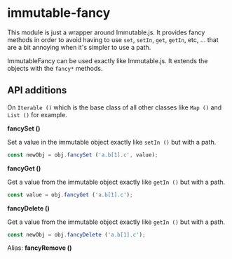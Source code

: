 
# immutable-fancy

This module is just a wrapper around Immutable.js. It provides
fancy methods in order to avoid having to use `set`, `setIn`,
`get`, `getIn`, etc, ... that are a bit annoying when it's
simpler to use a path.

ImmutableFancy can be used exactly like Immutable.js. It extends
the objects with the `fancy*` methods.

## API additions

On `Iterable ()` which is the base class of all other classes
like `Map ()` and `List ()` for example.

**fancySet ()**

Set a value in the immutable object exactly like `setIn ()`
but with a path.

```js
const newObj = obj.fancySet ('a.b[1].c', value);
```

**fancyGet ()**

Get a value from the immutable object exactly like `getIn ()`
but with a path.

```js
const value = obj.fancyGet ('a.b[1].c');
```

**fancyDelete ()**

Get a value from the immutable object exactly like `getIn ()`
but with a path.

```js
const newObj = obj.fancyDelete ('a.b[1].c');
```

Alias: **fancyRemove ()**
